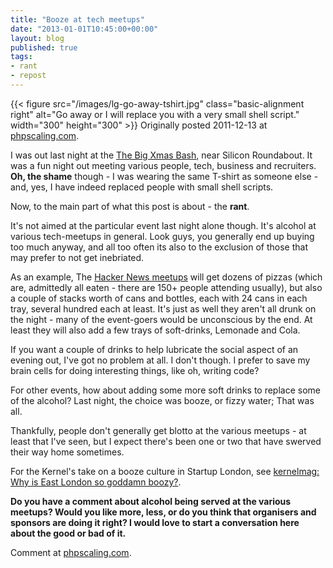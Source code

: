 ```yaml
---
title: "Booze at tech meetups"
date: "2013-01-01T10:45:00+00:00"
layout: blog
published: true
tags:
- rant
- repost
---
```


{{< figure src="/images/lg-go-away-tshirt.jpg" class="basic-alignment right" alt="Go away or I will replace you with a very small shell script." width="300" height="300" >}}
Originally posted 2011-12-13 at [phpscaling.com](http://phpscaling.com/2011/12/13/booze-at-meetups/).

I was out last night at the [The Big Xmas Bash](https://web.archive.org/web/20120119024148/http://lanyrd.com/2011/the-big-xmas-bash/), near Silicon Roundabout. It was a fun night out meeting various people, tech, business and recruiters. __Oh, the shame__ though - I was wearing the same T-shirt as someone else - and, yes, I have indeed replaced people with small shell scripts.

Now, to the main part of what this post is about - the **rant**.
<!--more-->
It's not aimed at the particular event last night alone though. It's alcohol at various tech-meetups in general. Look guys, you generally end up buying too much anyway, and all too often its also to the exclusion of those that may prefer to not get inebriated.

As an example, The [Hacker News meetups](http://lanyrd.com/2011/hn-london-nov/) will get dozens of pizzas (which are, admittedly all eaten - there are 150+ people attending usually), but also a couple of stacks worth of cans and bottles, each with 24 cans in each tray, several hundred each at least. It's just as well they aren't all drunk on the night - many of the event-goers would be unconscious by the end. At least they will also add a few trays of soft-drinks, Lemonade and Cola.

If you want a couple of drinks to help lubricate the social aspect of an evening out, I've got no problem at all. I don't though. I prefer to save my brain cells for doing interesting things, like oh, writing code?

For other events, how about adding some more soft drinks to replace some of the alcohol? Last night, the choice was booze, or fizzy water; That was all.

Thankfully, people don't generally get blotto at the various meetups - at least that I've seen, but I expect there's been one or two that have swerved their way home sometimes.

For the Kernel's take on a booze culture in Startup London, see [kernelmag: Why is East London so goddamn boozy?](https://web.archive.org/web/20120730155133/http://www.kernelmag.com/scene/2792/why-is-east-london-so-goddamn-boozy/).

**Do you have a comment about alcohol being served at the various meetups?  Would you like more, less, or do you think that organisers and sponsors are doing it right?  I would love to start a conversation here about the good or bad of it.**

Comment at [phpscaling.com](http://phpscaling.com/2011/12/13/booze-at-meetups/).
